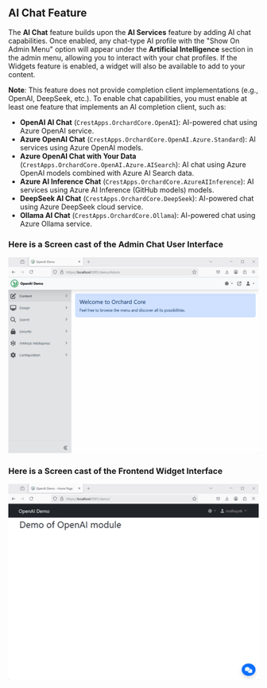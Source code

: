 ## AI Chat Feature

The **AI Chat** feature builds upon the **AI Services** feature by adding AI chat capabilities. Once enabled, any chat-type AI profile with the "Show On Admin Menu" option will appear under the **Artificial Intelligence** section in the admin menu, allowing you to interact with your chat profiles. If the Widgets feature is enabled, a widget will also be available to add to your content.

**Note**: This feature does not provide completion client implementations (e.g., OpenAI, DeepSeek, etc.). To enable chat capabilities, you must enable at least one feature that implements an AI completion client, such as:

- **OpenAI AI Chat** (`CrestApps.OrchardCore.OpenAI`): AI-powered chat using Azure OpenAI service.
- **Azure OpenAI Chat** (`CrestApps.OrchardCore.OpenAI.Azure.Standard`): AI services using Azure OpenAI models.
- **Azure OpenAI Chat with Your Data** (`CrestApps.OrchardCore.OpenAI.Azure.AISearch`): AI chat using Azure OpenAI models combined with Azure AI Search data.
- **Azure AI Inference Chat** (`CrestApps.OrchardCore.AzureAIInference`): AI services using Azure AI Inference (GitHub models) models.
- **DeepSeek AI Chat** (`CrestApps.OrchardCore.DeepSeek`): AI-powered chat using Azure DeepSeek cloud service.
- **Ollama AI Chat** (`CrestApps.OrchardCore.Ollama`): AI-powered chat using Azure Ollama service.

### Here is a Screen cast of the Admin Chat User Interface

![Screen cast of the admin chat](../../../docs/images/admin-ui-sample.gif)

### Here is a Screen cast of the Frontend Widget Interface

![Screen cast of the frontend widget](../../../docs/images/widget-ui-sample.gif)
